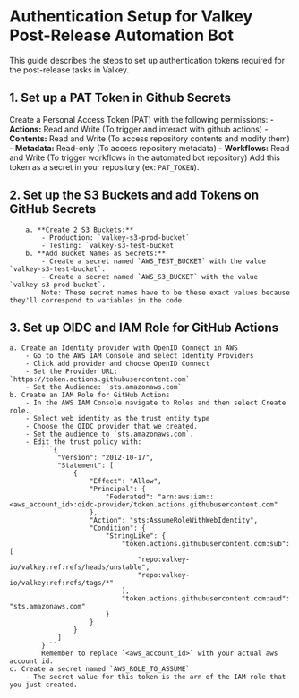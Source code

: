 # Authentication Setup for Valkey Post-Release Automation Bot

This guide describes the steps to set up authentication tokens required for the post-release tasks in Valkey.

## 1. Set up a PAT Token in Github Secrets
Create a Personal Access Token (PAT) with the following permissions:
    - **Actions:** Read and Write (To trigger and interact with github actions)
    - **Contents:** Read and Write (To access repository contents and modify them)
    - **Metadata:** Read-only (To access repository metadata)
    - **Workflows:** Read and Write (To trigger workflows in the automated bot repository)
Add this token as a secret in your repository (ex: `PAT_TOKEN`).

## 2. Set up the S3 Buckets and add Tokens on GitHub Secrets
        a. **Create 2 S3 Buckets:**  
            - Production: `valkey-s3-prod-bucket`
            - Testing: `valkey-s3-test-bucket`
        b. **Add Bucket Names as Secrets:**  
            - Create a secret named `AWS_TEST_BUCKET` with the value `valkey-s3-test-bucket`.
            - Create a secret named `AWS_S3_BUCKET` with the value `valkey-s3-prod-bucket`.
            Note: These secret names have to be these exact values because they'll correspond to variables in the code.
## 3. Set up OIDC and IAM Role for GitHub Actions
    a. Create an Identity provider with OpenID Connect in AWS
        - Go to the AWS IAM Console and select Identity Providers
        - Click add provider and choose OpenID Connect
        - Set the Provider URL: `https://token.actions.githubusercontent.com`
        - Set the Audience: `sts.amazonaws.com`
    b. Create an IAM Role for GitHub Actions
        - In the AWS IAM Console navigate to Roles and then select Create role.
        - Select web identity as the trust entity type
        - Choose the OIDC provider that we created.
        - Set the audience to `sts.amazonaws.com`.
        - Edit the trust policy with:
            ```{
                "Version": "2012-10-17",
                "Statement": [
                    {
                        "Effect": "Allow",
                        "Principal": {
                            "Federated": "arn:aws:iam::<aws_account_id>:oidc-provider/token.actions.githubusercontent.com"
                        },
                        "Action": "sts:AssumeRoleWithWebIdentity",
                        "Condition": {
                            "StringLike": {
                                "token.actions.githubusercontent.com:sub": [
                                    "repo:valkey-io/valkey:ref:refs/heads/unstable",
                                    "repo:valkey-io/valkey:ref:refs/tags/*"
                                ],
                                "token.actions.githubusercontent.com:aud": "sts.amazonaws.com"
                            }
                        }
                    }
                ]
            }```
            Remember to replace `<aws_account_id>` with your actual aws account id.
    c. Create a secret named `AWS_ROLE_TO_ASSUME`
        - The secret value for this token is the arn of the IAM role that you just created.
